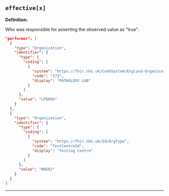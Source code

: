 ## `effective[x]`

<b>Definition:</b><br>

Who was responsible for asserting the observed value as "true".

```json
"performer": [
  {
    "type": "Organization",
    "identifier": {
      "type": {
        "coding": [
          {
            "system": "https://fhir.nhs.uk/CodeSystem/England-OrganisationRole",
            "code": "173",
            "display": "PATHOLOGY LAB"
          }
        ]
      },
      "value": "LFD004"
    }
  },
  {
    "type": "Organization",
    "identifier": {
      "type": {
        "coding": [
          {
            "system": "https://fhir.nhs.uk/Id/OrgType",
            "code": "TestCentreId",
            "display": "Testing Centre"
          }
        ]
      },
      "value": "WKE03"
    }
  }
]
```

---